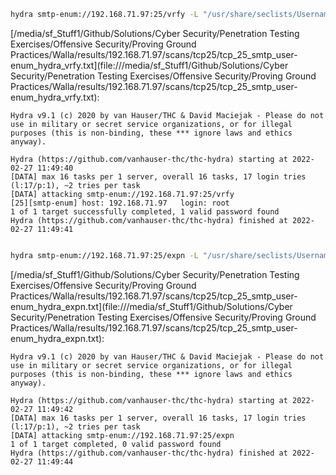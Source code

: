 ```bash
hydra smtp-enum://192.168.71.97:25/vrfy -L "/usr/share/seclists/Usernames/top-usernames-shortlist.txt" 2>&1
```

[/media/sf_Stuff1/Github/Solutions/Cyber Security/Penetration Testing Exercises/Offensive Security/Proving Ground Practices/Walla/results/192.168.71.97/scans/tcp25/tcp_25_smtp_user-enum_hydra_vrfy.txt](file:///media/sf_Stuff1/Github/Solutions/Cyber Security/Penetration Testing Exercises/Offensive Security/Proving Ground Practices/Walla/results/192.168.71.97/scans/tcp25/tcp_25_smtp_user-enum_hydra_vrfy.txt):

```
Hydra v9.1 (c) 2020 by van Hauser/THC & David Maciejak - Please do not use in military or secret service organizations, or for illegal purposes (this is non-binding, these *** ignore laws and ethics anyway).

Hydra (https://github.com/vanhauser-thc/thc-hydra) starting at 2022-02-27 11:49:40
[DATA] max 16 tasks per 1 server, overall 16 tasks, 17 login tries (l:17/p:1), ~2 tries per task
[DATA] attacking smtp-enum://192.168.71.97:25/vrfy
[25][smtp-enum] host: 192.168.71.97   login: root
1 of 1 target successfully completed, 1 valid password found
Hydra (https://github.com/vanhauser-thc/thc-hydra) finished at 2022-02-27 11:49:41


```
```bash
hydra smtp-enum://192.168.71.97:25/expn -L "/usr/share/seclists/Usernames/top-usernames-shortlist.txt" 2>&1
```

[/media/sf_Stuff1/Github/Solutions/Cyber Security/Penetration Testing Exercises/Offensive Security/Proving Ground Practices/Walla/results/192.168.71.97/scans/tcp25/tcp_25_smtp_user-enum_hydra_expn.txt](file:///media/sf_Stuff1/Github/Solutions/Cyber Security/Penetration Testing Exercises/Offensive Security/Proving Ground Practices/Walla/results/192.168.71.97/scans/tcp25/tcp_25_smtp_user-enum_hydra_expn.txt):

```
Hydra v9.1 (c) 2020 by van Hauser/THC & David Maciejak - Please do not use in military or secret service organizations, or for illegal purposes (this is non-binding, these *** ignore laws and ethics anyway).

Hydra (https://github.com/vanhauser-thc/thc-hydra) starting at 2022-02-27 11:49:42
[DATA] max 16 tasks per 1 server, overall 16 tasks, 17 login tries (l:17/p:1), ~2 tries per task
[DATA] attacking smtp-enum://192.168.71.97:25/expn
1 of 1 target completed, 0 valid password found
Hydra (https://github.com/vanhauser-thc/thc-hydra) finished at 2022-02-27 11:49:44


```
